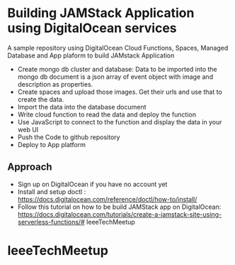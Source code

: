 # Building JAMStack Application using DigitalOcean services
 A sample repository using DigitalOcean Cloud Functions, Spaces, Managed Database and App plaform to build JAMstack Application
 - Create mongo db cluster and database: Data to be imported into the mongo db document is a json array of event object with image and description as properties. 
 - Create spaces and upload those images. Get their urls and use that to create the data.
 - Import the data into the database document
 - Write cloud function to read the data and deploy the function
 - Use JavaScript to connect to the function and display the data in your web UI
 - Push the Code to github repository
 - Deploy to App platform

## Approach 
 - Sign up on DigitalOcean if you have no account yet 
 - Install and setup doctl
: https://docs.digitalocean.com/reference/doctl/how-to/install/
 - Follow this tutorial on how to be build JAMStack app on DigitalOcean: https://docs.digitalocean.com/tutorials/create-a-jamstack-site-using-serverless-functions/# IeeeTechMeetup
# IeeeTechMeetup
